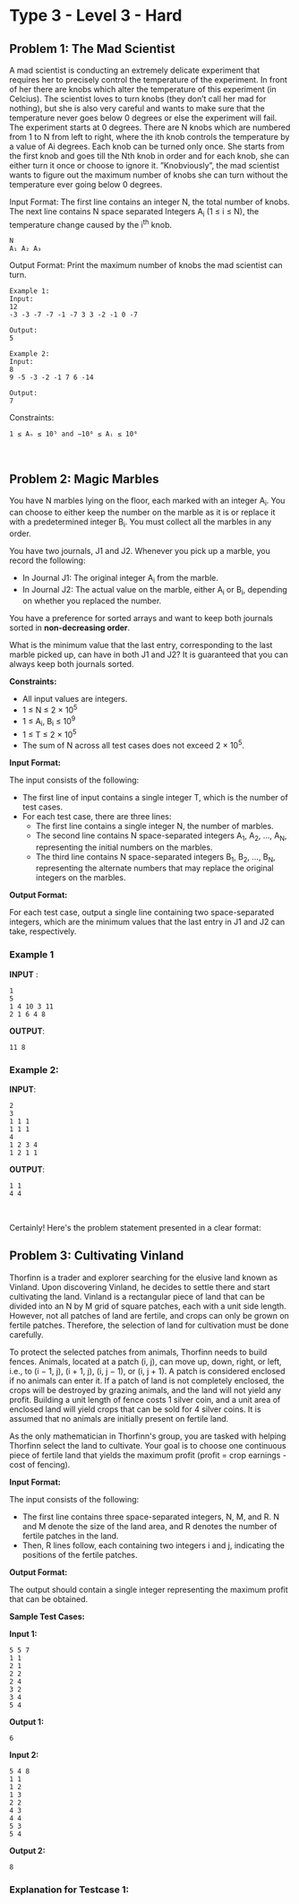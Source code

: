 # Type 3 - Level 3 - Hard
## Problem 1: The Mad Scientist

A mad scientist is conducting an extremely delicate experiment that requires her to precisely control the temperature of the experiment. In front of her there are knobs which alter the temperature of this experiment (in Celcius). The scientist loves to turn knobs (they don’t call her mad for nothing), but she is also very careful and wants to make sure that the temperature never goes below 0 degrees or else the experiment will fail. The experiment starts at 0 degrees.
There are N knobs which are numbered from 1 to N from left to right, where the ith knob controls the temperature by a value of Ai degrees. Each knob can be turned only once. She starts from the first knob and goes till the Nth knob in order and for each knob, she can either turn it once or
choose to ignore it. ”Knobviously”, the mad scientist wants to figure out the maximum number of knobs she can turn without the temperature ever going below 0 degrees.

Input Format:
The first line contains an integer N, the total number of knobs. The next line contains N space separated Integers A<sub>i</sub> (1 ≤ i ≤ N), the temperature change caused by the i<sup>th</sup> knob.

```
N
A₁ A₂ A₃
```

Output Format:
Print the maximum number of knobs the mad scientist can turn.

```
Example 1:
Input:
12
-3 -3 -7 -7 -1 -7 3 3 -2 -1 0 -7

Output:
5
```

```
Example 2:
Input:
8
9 -5 -3 -2 -1 7 6 -14

Output:
7
```

Constraints:
 
 ```
1 ≤ Aₙ ≤ 10⁵ and −10⁶ ≤ Aᵢ ≤ 10⁶
```
 </br>


## Problem 2: Magic Marbles

You have N marbles lying on the floor, each marked with an integer A<sub>i</sub>. You can choose to either keep the number on the marble as it is or replace it with a predetermined integer B<sub>i</sub>. You must collect all the marbles in any order.

You have two journals, J1 and J2. Whenever you pick up a marble, you record the following:
- In Journal J1: The original integer A<sub>i</sub> from the marble.
- In Journal J2: The actual value on the marble, either A<sub>i</sub> or B<sub>i</sub>, depending on whether you replaced the number.

You have a preference for sorted arrays and want to keep both journals sorted in **non-decreasing order**. 

What is the minimum value that the last entry, corresponding to the last marble picked up, can have in both J1 and J2? It is guaranteed that you can always keep both journals sorted.

**Constraints:**
- All input values are integers.
- 1 ≤ N ≤ 2 × 10<sup>5</sup>
- 1 ≤ A<sub>i</sub>, B<sub>i</sub> ≤ 10<sup>9</sup>
- 1 ≤ T ≤ 2 × 10<sup>5</sup>
- The sum of N across all test cases does not exceed 2 × 10<sup>5</sup>.

**Input Format:**

The input consists of the following:
- The first line of input contains a single integer T, which is the number of test cases.
- For each test case, there are three lines:
  - The first line contains a single integer N, the number of marbles.
  - The second line contains N space-separated integers A<sub>1</sub>, A<sub>2</sub>, ..., A<sub>N</sub>, representing the initial numbers on the marbles.
  - The third line contains N space-separated integers B<sub>1</sub>, B<sub>2</sub>, ..., B<sub>N</sub>, representing the alternate numbers that may replace the original integers on the marbles.

**Output Format:**

For each test case, output a single line containing two space-separated integers, which are the minimum values that the last entry in J1 and J2 can take, respectively.

### Example 1

**INPUT** :
```
1
5
1 4 10 3 11
2 1 6 4 8
```
**OUTPUT**:
```
11 8
```

### Example 2:

**INPUT**:
```
2
3
1 1 1
1 1 1
4
1 2 3 4
1 2 1 1
```
**OUTPUT**:
```
1 1
4 4
```
</br>

Certainly! Here's the problem statement presented in a clear format:

## Problem 3: Cultivating Vinland

Thorfinn is a trader and explorer searching for the elusive land known as Vinland. Upon discovering Vinland, he decides to settle there and start cultivating the land. Vinland is a rectangular piece of land that can be divided into an N by M grid of square patches, each with a unit side length. However, not all patches of land are fertile, and crops can only be grown on fertile patches. Therefore, the selection of land for cultivation must be done carefully.

To protect the selected patches from animals, Thorfinn needs to build fences. Animals, located at a patch (i, j), can move up, down, right, or left, i.e., to (i − 1, j), (i + 1, j), (i, j − 1), or (i, j + 1). A patch is considered enclosed if no animals can enter it. If a patch of land is not completely enclosed, the crops will be destroyed by grazing animals, and the land will not yield any profit. Building a unit length of fence costs 1 silver coin, and a unit area of enclosed land will yield crops that can be sold for 4 silver coins. It is assumed that no animals are initially present on fertile land.

As the only mathematician in Thorfinn's group, you are tasked with helping Thorfinn select the land to cultivate. Your goal is to choose one continuous piece of fertile land that yields the maximum profit (profit = crop earnings - cost of fencing).

**Input Format:**

The input consists of the following:
- The first line contains three space-separated integers, N, M, and R. N and M denote the size of the land area, and R denotes the number of fertile patches in the land.
- Then, R lines follow, each containing two integers i and j, indicating the positions of the fertile patches.

**Output Format:**

The output should contain a single integer representing the maximum profit that can be obtained.

**Sample Test Cases:**

**Input 1:**
```
5 5 7
1 1
2 1
2 2
2 4
3 2
3 4
5 4
```

**Output 1:**
```
6
```

**Input 2:**
```
5 4 8
1 1
1 2
1 3
2 2
4 3
4 4
5 3
5 4
```

**Output 2:**
```
8
```

### Explanation for Testcase 1:


